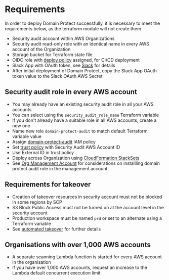 # Requirements

In order to deploy Domain Protect successfully, it is necessary to meet the requirements below, as the terraform module will not create them

* Security audit account within AWS Organizations
* Security audit read-only role with an identical name in every AWS account of the Organization
* Storage bucket for Terraform state file
* OIDC role with [deploy policy](https://github.com/domain-protect/terraform-aws-domain-protect/blob/main/aws-iam-policies/domain-protect-deploy.json) assigned, for CI/CD deployment
* Slack App with OAuth token, see [Slack](slack.md) for details
* After initial deployment of Domain Protect, copy the Slack App OAuth token value to the Slack OAuth AWS Secret

## Security audit role in every AWS account

* You may already have an existing security audit role in all your AWS accounts
* You can select using the `security_audit_role_name` Terraform variable
* If you don't already have a suitable role in all AWS accounts, create a new one
* Name new role `domain-protect-audit` to match default Terraform variable value
* Assign [domain-protect-audit](https://github.com/domain-protect/terraform-aws-domain-protect/blob/main/aws-iam-policies/domain-protect-audit.json) IAM policy
* Set [trust policy](https://github.com/domain-protect/terraform-aws-domain-protect/blob/main/aws-iam-policies/domain-protect-audit-trust-external-id.json) with Security Audit AWS Account ID
* Use External ID in trust policy
* Deploy across  Organization using [CloudFormation StackSets](https://docs.aws.amazon.com/AWSCloudFormation/latest/UserGuide/what-is-cfnstacksets.html)
* See [Org Management Account](org-management.md) for considerations on installling domain protect audit role in the management account.

## Requirements for takeover

* Creation of takeover resources in security account must not be blocked in some regions by SCP
* S3 Block Public Access must not be turned on at the account level in the security account
* Production workspace must be named `prd` or set to an alternate using a Terraform variable
* See [automated takeover](automated-takeover.md) for further details

## Organisations with over 1,000 AWS accounts

* A separate scanning Lambda function is started for every AWS account in the organisation
* If you have over 1,000 AWS accounts, request an increase to the Lambda default concurrent execution limit
